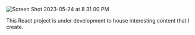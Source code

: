 ![Screen Shot 2023-05-24 at 8 31 00 PM](https://github.com/swapnil1198s/portfolio/assets/46658528/db358bc6-e309-4c77-9d40-7e271066c2be)

This React project is under development to house interesting content that I create.
